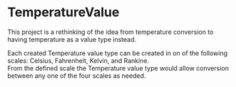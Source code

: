 # TemperatureValue
This project is a rethinking of the idea from temperature conversion to
having temperature as a value type instead.

Each created Temperature value type can be created in on of the following scales: Celsius, Fahrenheit, Kelvin, and Rankine.   
From the defined scale the Temperature value type would allow conversion between any one of the four scales as needed. 
